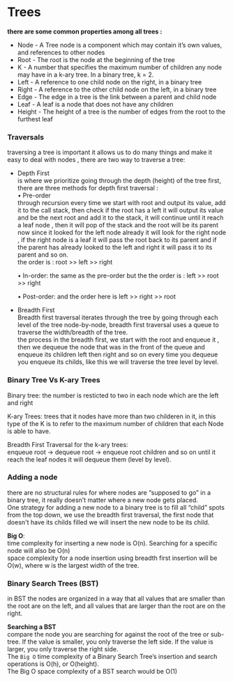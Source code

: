 # Trees

**there are some common properties among all trees :**

- Node - A Tree node is a component which may contain it’s own values, and references to other nodes
- Root - The root is the node at the beginning of the tree
- K - A number that specifies the maximum number of children any node may have in a k-ary tree. In a binary tree, k = 2.
- Left - A reference to one child node on the right, in a binary tree
- Right - A reference to the other child node on the left, in a binary tree
- Edge - The edge in a tree is the link between a parent and child node
- Leaf - A leaf is a node that does not have any children
- Height - The height of a tree is the number of edges from the root to the furthest leaf

### Traversals
traversing a tree is important it allows us to do many things and make it easy to deal with nodes , there are two way to traverse a tree:  


- Depth First  
 is where we prioritize going through the depth (height) of the tree first, there are three methods for depth first traversal :  
 • Pre-order  
   through recursion every time we start with root and output its value, add it to the call stack, then check if the root has a left it will output its value and be the next root and add it to the stack, it will continue until it reach a leaf node , then it will pop of the stack and the root will be its parent now since it looked for the left node already it will look for the right node , if the right node is a leaf it will pass the root back to its parent and if the parent has already looked to the left and right it will pass it to its parent and so on.  
   the order is : root >> left >> right  

  • In-order: the same as the pre-order but the the order is : left >> root >> right 


  • Post-order: and the order here is left >> right >> root  


- Breadth First  
Breadth first traversal iterates through the tree by going through each level of the tree node-by-node, breadth first traversal uses a queue to traverse the width/breadth of the tree.  
the process in the breadth first, we start with the root and enqueue it , then we dequeue the node that was in the front of the queue and enqueue its children left then right and so on every time you dequeue you enqueue its childs, like this we will traverse the tree level by level. 

### Binary Tree Vs K-ary Trees  

Binary tree: the number is resticted to two in each node which are the left and right  

K-ary Trees: trees that it nodes have more than two childeren in it, in this type of the K is to refer to the maximum number of children that each Node is able to have.  

Breadth First Traversal for the k-ary trees:  
enqueue root -> dequeue root -> enqueue root children and so on until it reach the leaf nodes it will dequeue them (level by level).  

### Adding a node  

there are no structural rules for where nodes are “supposed to go” in a binary tree, it really doesn’t matter where a new node gets placed.  
One strategy for adding a new node to a binary tree is to fill all “child” spots from the top down, we use the breadth first traversal, the first node that doesn't have its childs filled we will insert the new node to be its child.  

**Big O**:  
time complexity for inserting a new node is O(n). Searching for a specific node will also be O(n)  
space complexity for a node insertion using breadth first insertion will be O(w), where w is the largest width of the tree.

### Binary Search Trees (BST)

in BST the nodes are organized in a way that all values that are smaller than the root are on the left, and all values that are larger than the root are on the right.  

**Searching a BST**  
compare the node you are searching for against the root of the tree or sub-tree. If the value is smaller, you only traverse the left side. If the value is larger, you only traverse the right side.  
The `Big O` time complexity of a Binary Search Tree’s insertion and search operations is O(h), or O(height).  
The Big O space complexity of a BST search would be O(1)  
